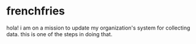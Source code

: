 # frenchfries
hola! i am on a mission to update my organization's system for collecting data. this is one of the steps in doing that. 
